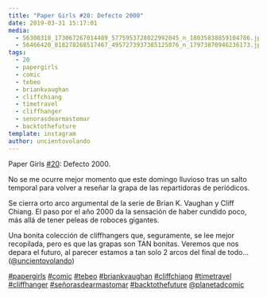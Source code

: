 ```yaml
---
title: "Paper Girls #20: Defecto 2000"
date: 2019-03-31 15:17:01
media: 
  - 56300318_173067267014489_5775953728022992045_n_18035838859104786.jpg
  - 56466420_818278268517467_4957273937385125076_n_17973870946236173.jpg
tags: 
  - 20
  - papergirls
  - comic
  - tebeo
  - briankvaughan
  - cliffchiang
  - timetravel
  - cliffhanger
  - senorasdearmastomar
  - backtothefuture
template: instagram
author: uncientovolando
---
```


Paper Girls [#20](/tags/20): Defecto 2000.

No se me ocurre mejor momento que este domingo lluvioso tras un salto temporal para volver a reseñar la grapa de las repartidoras de periódicos.

Se cierra orto arco argumental de la serie de Brian K. Vaughan y Cliff Chiang. El paso por el año 2000 da la sensación de haber cundido poco, más allá de tener peleas de roboces gigantes.

Una bonita colección de cliffhangers que, seguramente, se lee mejor recopilada, pero es que las grapas son TAN bonitas.
Veremos que nos depara el futuro, al parecer estamos a tan solo 2 arcos del final de todo... ([@uncientovolando](https://instagram.com/uncientovolando))

[#papergirls](/tags/papergirls) [#comic](/tags/comic) [#tebeo](/tags/tebeo) [#briankvaughan](/tags/briankvaughan) [#cliffchiang](/tags/cliffchiang) [#timetravel](/tags/timetravel) [#cliffhanger](/tags/cliffhanger) [#señorasdearmastomar](/tags/senorasdearmastomar) [#backtothefuture](/tags/backtothefuture) [@planetadcomic](https://instagram.com/planetadcomic)
